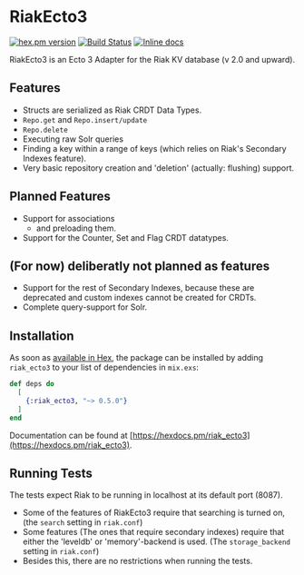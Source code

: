 # RiakEcto3

[![hex.pm version](https://img.shields.io/hexpm/v/riak_ecto3.svg)](https://hex.pm/packages/map_diff)
[![Build Status](https://travis-ci.org/Qqwy/elixir_riak_ecto3.svg?branch=master)](https://travis-ci.org/Qqwy/elixir_riak_ecto3)
[![Inline docs](http://inch-ci.org/github/qqwy/elixir_riak_ecto3.svg)](http://inch-ci.org/github/qqwy/elixir_riak_ecto3)


RiakEcto3 is an Ecto 3 Adapter for the Riak KV database (v 2.0 and upward).

## Features

- Structs are serialized as Riak CRDT Data Types.
- `Repo.get`  and `Repo.insert/update`
- `Repo.delete`
- Executing raw Solr queries
- Finding a key within a range of keys (which relies on Riak's Secondary Indexes feature).
- Very basic repository creation and 'deletion' (actually: flushing) support.

## Planned Features

- Support for associations
  - and preloading them.
- Support for the Counter, Set and Flag CRDT datatypes.

## (For now) deliberatly not planned as features

- Support for the rest of Secondary Indexes, because these are deprecated and custom indexes cannot be created for CRDTs.
- Complete query-support for Solr.

## Installation

As soon as [available in Hex](https://hex.pm/docs/publish), the package can be installed
by adding `riak_ecto3` to your list of dependencies in `mix.exs`:

```elixir
def deps do
  [
    {:riak_ecto3, "~> 0.5.0"}
  ]
end
```

Documentation can be found at [https://hexdocs.pm/riak_ecto3](https://hexdocs.pm/riak_ecto3).

## Running Tests

The tests expect Riak to be running in localhost at its default port (8087).
- Some of the features of RiakEcto3 require that searching is turned on, (the `search` setting in `riak.conf`)
- Some features (The ones that require secondary indexes) require that either the 'leveldb' or 'memory'-backend is used. (The `storage_backend` setting in `riak.conf`)
- Besides this, there are no restrictions when running the tests.

